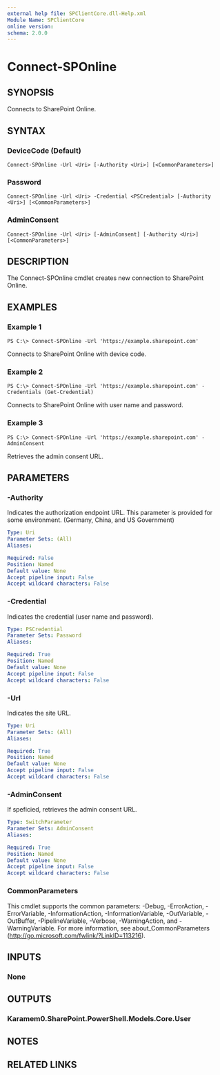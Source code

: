 ```yaml
---
external help file: SPClientCore.dll-Help.xml
Module Name: SPClientCore
online version:
schema: 2.0.0
---
```


# Connect-SPOnline

## SYNOPSIS
Connects to SharePoint Online.

## SYNTAX

### DeviceCode (Default)
```
Connect-SPOnline -Url <Uri> [-Authority <Uri>] [<CommonParameters>]
```

### Password
```
Connect-SPOnline -Url <Uri> -Credential <PSCredential> [-Authority <Uri>] [<CommonParameters>]
```

### AdminConsent
```
Connect-SPOnline -Url <Uri> [-AdminConsent] [-Authority <Uri>] [<CommonParameters>]
```

## DESCRIPTION
The Connect-SPOnline cmdlet creates new connection to SharePoint Online.

## EXAMPLES

### Example 1
```
PS C:\> Connect-SPOnline -Url 'https://example.sharepoint.com'
```

Connects to SharePoint Online with device code.

### Example 2
```
PS C:\> Connect-SPOnline -Url 'https://example.sharepoint.com' -Credentials (Get-Credential)
```

Connects to SharePoint Online with user name and password.

### Example 3
```
PS C:\> Connect-SPOnline -Url 'https://example.sharepoint.com' -AdminConsent
```

Retrieves the admin consent URL.

## PARAMETERS

### -Authority
Indicates the authorization endpoint URL.
This parameter is provided for some environment.
(Germany, China, and US Government)

```yaml
Type: Uri
Parameter Sets: (All)
Aliases:

Required: False
Position: Named
Default value: None
Accept pipeline input: False
Accept wildcard characters: False
```

### -Credential
Indicates the credential (user name and password).

```yaml
Type: PSCredential
Parameter Sets: Password
Aliases:

Required: True
Position: Named
Default value: None
Accept pipeline input: False
Accept wildcard characters: False
```

### -Url
Indicates the site URL.

```yaml
Type: Uri
Parameter Sets: (All)
Aliases:

Required: True
Position: Named
Default value: None
Accept pipeline input: False
Accept wildcard characters: False
```

### -AdminConsent
If speficied, retrieves the admin consent URL.

```yaml
Type: SwitchParameter
Parameter Sets: AdminConsent
Aliases:

Required: True
Position: Named
Default value: None
Accept pipeline input: False
Accept wildcard characters: False
```

### CommonParameters
This cmdlet supports the common parameters: -Debug, -ErrorAction, -ErrorVariable, -InformationAction, -InformationVariable, -OutVariable, -OutBuffer, -PipelineVariable, -Verbose, -WarningAction, and -WarningVariable.
For more information, see about_CommonParameters (http://go.microsoft.com/fwlink/?LinkID=113216).

## INPUTS

### None
## OUTPUTS

### Karamem0.SharePoint.PowerShell.Models.Core.User
## NOTES

## RELATED LINKS
